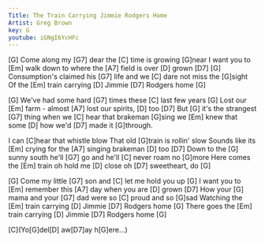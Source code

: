 ```yaml
---
Title: The Train Carrying Jimmie Rodgers Home
Artist: Greg Brown
key: G
youtube: iGNgI6YcHFc
---
```


 [G]   Come along my  [G7]    dear the  [C]   time is growing  [G]near
I want you to  [Em]    walk down to where the  [A7]    field is over  [D]   grown  [D7]
 [G]   Consumption's claimed his  [G7]    life and we  [C]   dare not miss the  [G]sight
Of the  [Em]    train carrying  [D]   Jimmie [D7]    Rodgers home  [G]

 [G]   We've had some hard  [G7]    times these  [C]   last few years  [G]
Lost our  [Em]    farm - almost  [A7]    lost our spirits,  [D]   too  [D7]
But  [G]   it's the strangest  [G7]    thing when we  [C]   hear that brakeman  [G]sing
we  [Em]    knew that some  [D]   how we'd  [D7]    made it  [G]through.

I can  [C]hear that whistle blow
That old  [G]train is rollin' slow
Sounds like its  [Em]    crying for the  [A7]    singing brakeman  [D]   too  [D7]
Down to the  [G]   sunny south he'll  [G7]    go and he'll  [C]   never roam no  [G]more
Here comes the  [Em]    train oh hold me  [D]   close oh  [D7]    sweetheart, do  [G]

 [G]   Come my little  [G7]    son and  [C]   let me hold you up  [G]
I want you to  [Em]    remember this  [A7]    day when you are  [D]   grown  [D7]
How your  [G]   mama and your  [G7]    dad were so  [C]   proud and so  [G]sad
Watching the  [Em]    train carrying  [D]   Jimmie [D7]    Rodgers home  [G]
There goes the  [Em]    train carrying  [D]   Jimmie [D7]    Rodgers home  [G]

[C](Yo[G]del[D] aw[D7]ay h[G]ere...)
